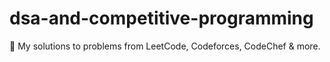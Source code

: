 # dsa-and-competitive-programming
📘 My solutions to problems from LeetCode, Codeforces, CodeChef &amp; more.
